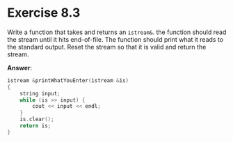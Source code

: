 # Exercise 8.3

Write a function that takes and returns an `istream&`. the function should read the stream until it hits end-of-file. The function should print what it reads to the standard output. Reset the stream so that it is valid and return the stream.

**Answer**:

```cpp
istream &printWhatYouEnter(istream &is)
{
    string input;
    while (is >> input) {
        cout << input << endl;
    }
    is.clear();
    return is;
}
```